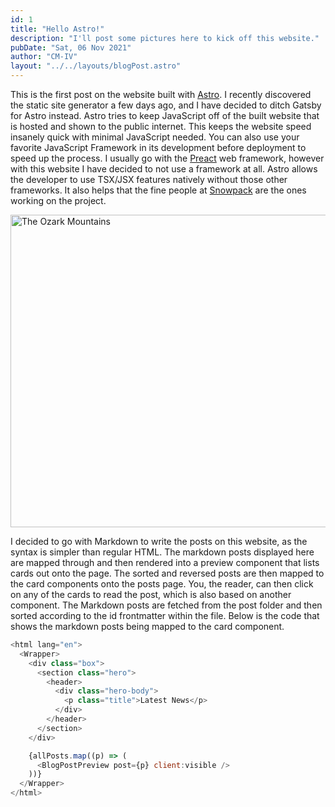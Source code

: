 ```yaml
---
id: 1
title: "Hello Astro!"
description: "I'll post some pictures here to kick off this website."
pubDate: "Sat, 06 Nov 2021"
author: "CM-IV"
layout: "../../layouts/blogPost.astro"
---
```


This is the first post on the website built with [Astro](https://astro.build). I recently discovered the static site generator a few days ago, and I have decided to ditch Gatsby for Astro instead. Astro tries to keep JavaScript off of the built website that is hosted and shown to the public internet. This keeps the website speed insanely quick with minimal JavaScript needed. You can also use your favorite JavaScript Framework in its development before deployment to speed up the process. I usually go with the [Preact](https://preactjs.com) web framework, however with this website I have decided to not use a framework at all.
Astro allows the developer to use TSX/JSX features natively without those other frameworks. It also helps that the fine people at [Snowpack](https://snowpack.dev) are the ones working on the project.

<img src="https://ik.imagekit.io/xbkhabiqcy9/img/woods_7_1ezMKyk.webp?ik-sdk-version=javascript-1.4.3&updatedAt=1637081404066" alt="The Ozark Mountains" width="1000" height="500" />

I decided to go with Markdown to write the posts on this website, as the syntax is simpler than regular HTML.
The markdown posts displayed here are mapped through and then rendered into a preview component that lists cards out onto the page.
The sorted and reversed posts are then mapped to the card components onto the posts page.
You, the reader, can then click on any of the cards to read the post, which is also based on another component. The Markdown posts are fetched
from the post folder and then sorted according to the id frontmatter within the file. Below is the code that shows the markdown posts being mapped to the card component.

```javascript
<html lang="en">
  <Wrapper>
    <div class="box">
      <section class="hero">
        <header>
          <div class="hero-body">
            <p class="title">Latest News</p>
          </div>
        </header>
      </section>
    </div>

    {allPosts.map((p) => (
      <BlogPostPreview post={p} client:visible />
    ))}
  </Wrapper>
</html>
```
